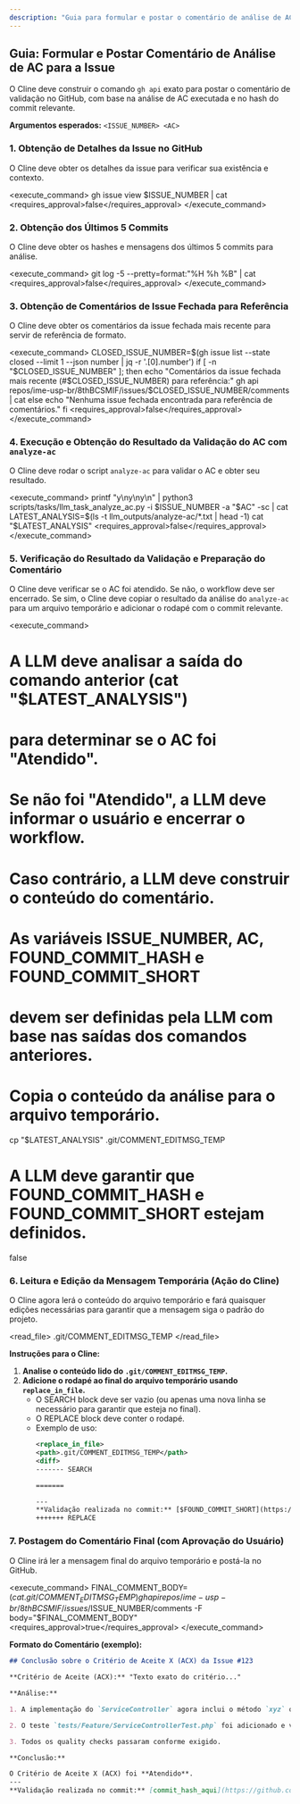 ```yaml
---
description: "Guia para formular e postar o comentário de análise de AC no GitHub."
---
```


## Guia: Formular e Postar Comentário de Análise de AC para a Issue

O Cline deve construir o comando `gh api` exato para postar o comentário de validação no GitHub, com base na análise de AC executada e no hash do commit relevante.

**Argumentos esperados:** `<ISSUE_NUMBER> <AC>`

### 1. Obtenção de Detalhes da Issue no GitHub
O Cline deve obter os detalhes da issue para verificar sua existência e contexto.

<execute_command>
<command>
gh issue view $ISSUE_NUMBER | cat
</command>
<requires_approval>false</requires_approval>
</execute_command>

### 2. Obtenção dos Últimos 5 Commits
O Cline deve obter os hashes e mensagens dos últimos 5 commits para análise.

<execute_command>
<command>
git log -5 --pretty=format:"%H %h %B" | cat
</command>
<requires_approval>false</requires_approval>
</execute_command>

### 3. Obtenção de Comentários de Issue Fechada para Referência
O Cline deve obter os comentários da issue fechada mais recente para servir de referência de formato.

<execute_command>
<command>
CLOSED_ISSUE_NUMBER=$(gh issue list --state closed --limit 1 --json number | jq -r '.[0].number')
if [ -n "$CLOSED_ISSUE_NUMBER" ]; then
    echo "Comentários da issue fechada mais recente (#$CLOSED_ISSUE_NUMBER) para referência:"
    gh api repos/ime-usp-br/8thBCSMIF/issues/$CLOSED_ISSUE_NUMBER/comments | cat
else
    echo "Nenhuma issue fechada encontrada para referência de comentários."
fi
</command>
<requires_approval>false</requires_approval>
</execute_command>

### 4. Execução e Obtenção do Resultado da Validação do AC com `analyze-ac`
O Cline deve rodar o script `analyze-ac` para validar o AC e obter seu resultado.

<execute_command>
<command>
printf "y\ny\ny\n" | python3 scripts/tasks/llm_task_analyze_ac.py -i $ISSUE_NUMBER -a "$AC" -sc | cat
LATEST_ANALYSIS=$(ls -t llm_outputs/analyze-ac/*.txt | head -1)
cat "$LATEST_ANALYSIS"
</command>
<requires_approval>false</requires_approval>
</execute_command>

### 5. Verificação do Resultado da Validação e Preparação do Comentário
O Cline deve verificar se o AC foi atendido. Se não, o workflow deve ser encerrado. Se sim, o Cline deve copiar o resultado da análise do `analyze-ac` para um arquivo temporário e adicionar o rodapé com o commit relevante.

<execute_command>
<command>
# A LLM deve analisar a saída do comando anterior (cat "$LATEST_ANALYSIS")
# para determinar se o AC foi "Atendido".
# Se não foi "Atendido", a LLM deve informar o usuário e encerrar o workflow.
# Caso contrário, a LLM deve construir o conteúdo do comentário.
# As variáveis ISSUE_NUMBER, AC, FOUND_COMMIT_HASH e FOUND_COMMIT_SHORT
# devem ser definidas pela LLM com base nas saídas dos comandos anteriores.

# Copia o conteúdo da análise para o arquivo temporário.
cp "$LATEST_ANALYSIS" .git/COMMENT_EDITMSG_TEMP

# A LLM deve garantir que FOUND_COMMIT_HASH e FOUND_COMMIT_SHORT estejam definidos.
</command>
<requires_approval>false</requires_approval>
</execute_command>

### 6. Leitura e Edição da Mensagem Temporária (Ação do Cline)
O Cline agora lerá o conteúdo do arquivo temporário e fará quaisquer edições necessárias para garantir que a mensagem siga o padrão do projeto.

<read_file>
<path>.git/COMMENT_EDITMSG_TEMP</path>
</read_file>

**Instruções para o Cline:**
1.  **Analise o conteúdo lido do `.git/COMMENT_EDITMSG_TEMP`.**
2.  **Adicione o rodapé ao final do arquivo temporário usando `replace_in_file`.**
    *   O SEARCH block deve ser vazio (ou apenas uma nova linha se necessário para garantir que esteja no final).
    *   O REPLACE block deve conter o rodapé.
    *   Exemplo de uso:
        ```xml
        <replace_in_file>
        <path>.git/COMMENT_EDITMSG_TEMP</path>
        <diff>
        ------- SEARCH

        =======

        ---
        **Validação realizada no commit:** [$FOUND_COMMIT_SHORT](https://github.com/ime-usp-br/8thBCSMIF/commit/$FOUND_COMMIT_HASH)
        +++++++ REPLACE

### 7. Postagem do Comentário Final (com Aprovação do Usuário)
O Cline irá ler a mensagem final do arquivo temporário e postá-la no GitHub.

<execute_command>
<command>
FINAL_COMMENT_BODY=$(cat .git/COMMENT_EDITMSG_TEMP)
gh api repos/ime-usp-br/8thBCSMIF/issues/$ISSUE_NUMBER/comments -F body="$FINAL_COMMENT_BODY"
</command>
<requires_approval>true</requires_approval>
</execute_command>

**Formato do Comentário (exemplo):**
```markdown
## Conclusão sobre o Critério de Aceite X (ACX) da Issue #123

**Critério de Aceite (ACX):** "Texto exato do critério..."

**Análise:**

1. A implementação do `ServiceController` agora inclui o método `xyz` que atende ao requisito.

2. O teste `tests/Feature/ServiceControllerTest.php` foi adicionado e valida o comportamento esperado.

3. Todos os quality checks passaram conforme exigido.

**Conclusão:**

O Critério de Aceite X (ACX) foi **Atendido**.
---
**Validação realizada no commit:** [commit_hash_aqui](https://github.com/owner/repo/commit/commit_hash_aqui)
